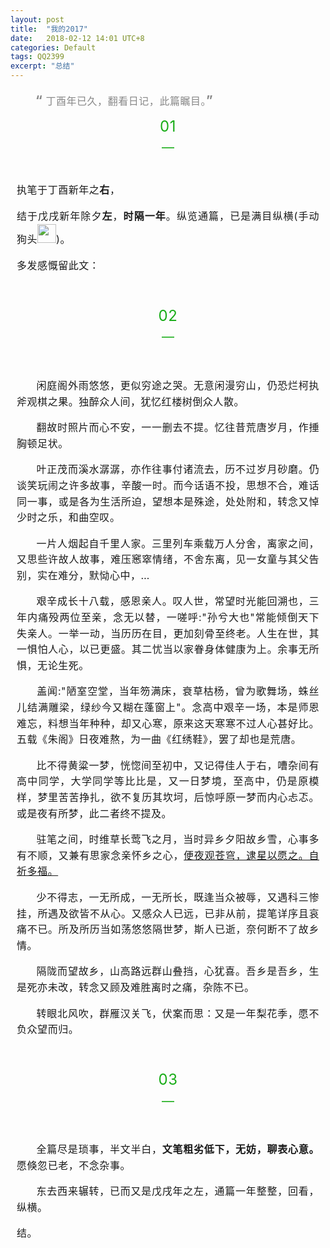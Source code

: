```yaml
---
layout: post
title:  "我的2017"
date:   2018-02-12 14:01 UTC+8
categories: Default
tags: QQ2399
excerpt: "总结"
---
```


<section class="_editor">
    <section class="tool-border">
        <section></section>
        <section></section>
        <section></section>
        <section></section>
    </section>
    <section style="font-family: -apple-system-font, BlinkMacSystemFont, &quot;Helvetica Neue&quot;, &quot;PingFang SC&quot;, &quot;Hiragino Sans GB&quot;, &quot;Microsoft YaHei UI&quot;, &quot;Microsoft YaHei&quot;, Arial, sans-serif; letter-spacing: 0.544px; text-align: justify; white-space: normal; font-size: 16px;">
        <section>
            <section>
                <section style="padding-right: 10px; padding-left: 10px; line-height: 1.6;">
                    <section>
                        <section>
                            <section>
                                <section style="padding-right: 30px; padding-left: 30px; line-height: 1.6;">
                                    <p>
                                        <strong><span style="color: #888888; font-size: 20px;">“</span></strong><span style="color: #888888;">&nbsp;丁酉年已久，翻看日记，此篇瞩目。<strong><span style="font-size: 20px;">”</span></strong></span><br/>
                                    </p>
                                </section>
                            </section>
                        </section>
                    </section>
                    <section>
                        <section>
                            <section>
                                <section style="padding-right: 22px; padding-left: 22px; line-height: 1.6;">
                                </section>
                            </section>
                        </section>
                    </section>
                </section>
            </section>
        </section>
    </section>
    <section style="font-family: -apple-system-font, BlinkMacSystemFont, &quot;Helvetica Neue&quot;, &quot;PingFang SC&quot;, &quot;Hiragino Sans GB&quot;, &quot;Microsoft YaHei UI&quot;, &quot;Microsoft YaHei&quot;, Arial, sans-serif; letter-spacing: 0.544px; text-align: justify; white-space: normal; font-size: 16px;">
        <section>
            <section>
                <section style="padding-right: 20px; padding-left: 20px; line-height: 0.8;">
                    <p style="text-align: center;">
                        <span style="color: #1aad19; font-size: 24px;">01</span>
                    </p>
                    <p style="text-align: center;">
                        <span style="letter-spacing: 0px; color: #1aad19; font-size: 20px;">—</span>
                    </p>
                    <p style="text-align: center;">
                        <span style="letter-spacing: 0px; color: #1aad19; font-size: 20px;"><br/></span>
                    </p>
                </section>
            </section>
        </section>
    </section>
    <section style="font-family: -apple-system-font, BlinkMacSystemFont, &quot;Helvetica Neue&quot;, &quot;PingFang SC&quot;, &quot;Hiragino Sans GB&quot;, &quot;Microsoft YaHei UI&quot;, &quot;Microsoft YaHei&quot;, Arial, sans-serif; letter-spacing: 0.544px; text-align: justify; white-space: normal; font-size: 16px;">
        <section>
            <section>
                <section style="padding-right: 10px; padding-left: 10px; line-height: 1.6;">
                    <p>
                        执笔于丁酉新年之<strong>右</strong>，
                    </p>
                    <p>
                        结于戊戌新年除夕<strong>左</strong>，<strong>时隔一年</strong>。纵览通篇，已是满目纵横(手动狗头<img class="BDE_Smiley" width="30" height="30" changedsize="false" src="https://gsp0.baidu.com/5aAHeD3nKhI2p27j8IqW0jdnxx1xbK/tb/editor/images/client/image_emoticon25.png" style="letter-spacing: 0.544px;"/><span style="letter-spacing: 0.544px;">)</span><span style="letter-spacing: 0.544px;">。</span>
                    </p>
                    <p>
                        多发感慨留此文：
                    </p>
                    <p>
                        <br/>
                    </p>
                    <section>
                        <section>
                            <section>
                                <section style="padding-right: 20px; padding-left: 20px; line-height: 0.8;">
                                    <p style="text-align: center;">
                                        <span style="color: #1aad19; font-size: 24px;">02</span>
                                    </p>
                                    <p style="text-align: center;">
                                        <span style="letter-spacing: 0px; color: #1aad19; font-size: 20px;">—</span><br/>
                                    </p>
                                </section>
                            </section>
                        </section>
                    </section>
                    <p style="text-align: center;">
                        <br/>
                    </p>
                    <p>
                        &nbsp; &nbsp; &nbsp; 闲庭阁外雨悠悠，更似穷途之哭。无意闲漫穷山，仍恐烂柯执斧观棋之果。独醉众人间，犹忆红楼树倒众人散。
                    </p>
                    <p>
                        &nbsp; &nbsp; &nbsp; 翻故时照片而心不安，一一删去不提。忆往昔荒唐岁月，作捶胸顿足状。
                    </p>
                    <p>
                        &nbsp; &nbsp; &nbsp; 叶正茂而溪水潺潺，亦作往事付诸流去，历不过岁月砂磨。仍谈笑玩闹之许多故事，辛酸一时。而今话语不投，思想不合，难话同一事，或是各为生活所迫，望想本是殊途，处处附和，转念又悼少时之乐，和曲空叹。
                    </p>
                    <p>
                        &nbsp; &nbsp; &nbsp; 一片人烟起自千里人家。三里列车乘载万人分舍，离家之间，又思些许故人故事，难压窸窣情绪，不舍东离，见一女童与其父告别，实在难分，默恸心中，…
                    </p>
                    <p>
                        &nbsp; &nbsp; &nbsp; 艰辛成长十八载，感恩亲人。叹人世，常望时光能回溯也，三年内痛殁两位至亲，念无以替，一嗟呼:&quot;孙兮大也&quot;常能倾倒天下失亲人。一举一动，当历历在目，更加刻骨至终老。人生在世，其一惧怕人心，以已更盛。其二忧当以家眷身体健康为上。余事无所惧，无论生死。
                    </p>
                    <p>
                        &nbsp; &nbsp; &nbsp; 盖闻:&quot;陋室空堂，当年笏满床，衰草枯杨，曾为歌舞场，蛛丝儿结满雕梁，绿纱今又糊在蓬窗上&quot;。念高中艰辛一场，本是师恩难忘，料想当年种种，却又心寒，原来这天寒寒不过人心甚好比。五载《朱阁》日夜难熬，为一曲《红绣鞋》，罢了却也是荒唐。
                    </p>
                    <p>
                        &nbsp; &nbsp; &nbsp; 比不得黄粱一梦，恍惚间至初中，又记得佳人于右，嘈杂间有高中同学，大学同学等比比是，又一日梦境，至高中，仍是原模样，梦里苦苦挣扎，欲不复历其坎坷，后惊呼原一梦而内心忐忑。或是夜有所梦，此二者终不提及。
                    </p>
                    <p>
                        &nbsp; &nbsp; &nbsp; 驻笔之间，时维草长莺飞之月，当时异乡夕阳故乡雪，心事多有不顺，又兼有思家念亲怀乡之心，<span style="text-decoration-line: underline;">便夜观苍穹，逮星以愿之。自祈多福。</span>
                    </p>
                    <p>
                        &nbsp; &nbsp; &nbsp; 少不得志，一无所成，一无所长，既逢当众被辱，又遇科三惨挂，所遇及欲皆不从心。又感众人已远，已非从前，提笔详序且哀痛不已。所及所历当如荡悠悠隔世梦，斯人已逝，奈何断不了故乡情。
                    </p>
                    <p>
                        &nbsp; &nbsp; &nbsp; 隔陇而望故乡，山高路远群山叠挡，心犹喜。吾乡是吾乡，生是死亦未改，转念又顾及难胜离时之痛，杂陈不已。
                    </p>
                    <p>
                        &nbsp; &nbsp; &nbsp; 转眼北风吹，群雁汉关飞，伏案而思：又是一年梨花季，愿不负众望而归。
                    </p>
                    <p>
                        <br/>
                    </p>
                    <section>
                        <section>
                            <section>
                                <section style="padding-right: 20px; padding-left: 20px; line-height: 0.8;">
                                    <p style="text-align: center;">
                                        <span style="color: #1aad19; font-size: 24px;">03</span>
                                    </p>
                                    <p style="text-align: center;">
                                        <span style="letter-spacing: 0px; color: #1aad19; font-size: 20px;">—</span><br/>
                                    </p>
                                </section>
                            </section>
                        </section>
                    </section>
                    <p style="text-align: center;">
                        <br/>
                    </p>
                    <p>
                        &nbsp; &nbsp; &nbsp; 全篇尽是琐事，半文半白，<strong>文笔粗劣低下，</strong><strong>无妨，聊表心意</strong><strong>。</strong>愿倏忽已老，不念杂事。
                    </p>
                    <p>
                        &nbsp; &nbsp; &nbsp; 东去西来辗转，已而又是戊戌年之左，通篇一年整整，回看，纵横。
                    </p>
                    <p>
                        结。
                    </p>
                </section>
            </section>
        </section>
    </section>

</section>
<section class="_editor">

</section>

